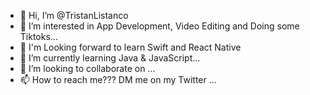 - 👋 Hi, I’m @TristanListanco
- 👀 I’m interested in App Development, Video Editing and Doing some Tiktoks...
- 👀 I'm Looking forward to learn Swift and React Native
- 🌱 I’m currently learning Java & JavaScript...
- 💞️ I’m looking to collaborate on ...
- 📫 How to reach me??? DM me on my Twitter ... 

<!---
TristanListanco/TristanListanco is a ✨ special ✨ repository because its `README.md` (this file) appears on your GitHub profile.
You can click the Preview link to take a look at your changes.
--->
